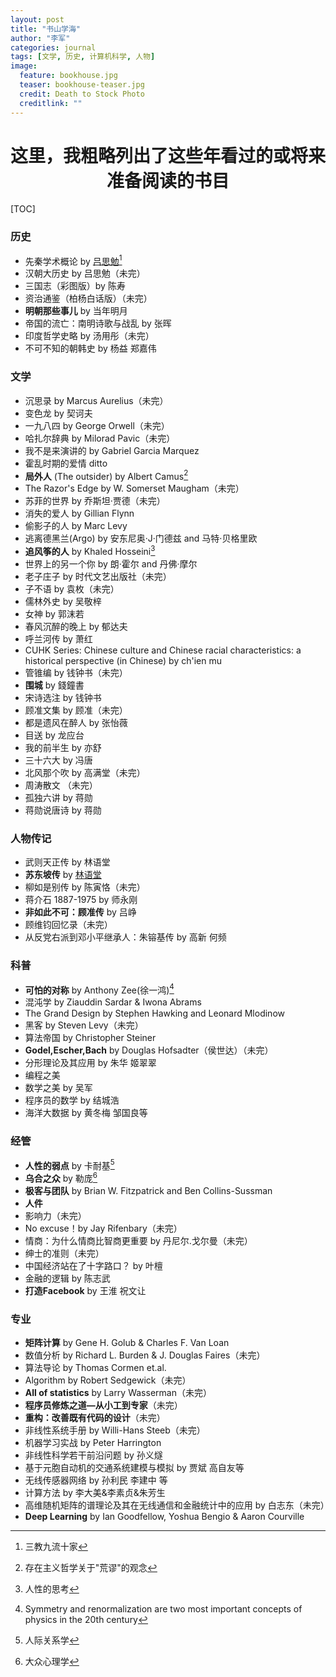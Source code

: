 ```yaml
---
layout: post
title: "书山学海"
author: "李军"
categories: journal
tags: [文学, 历史, 计算机科学, 人物]
image:
  feature: bookhouse.jpg
  teaser: bookhouse-teaser.jpg
  credit: Death to Stock Photo
  creditlink: ""
---
```


<h1 align="center">这里，我粗略列出了这些年看过的或将来准备阅读的书目</h1>

[TOC]

### 历史

+ 先秦学术概论  by <u>吕思勉</u>[^1]
+ 汉朝大历史 by 吕思勉（未完）
+ 三国志（彩图版）by 陈寿
+ 资治通鉴（柏杨白话版）（未完）
+ **明朝那些事儿** by 当年明月
+ 帝国的流亡：南明诗歌与战乱 by 张晖
+ 印度哲学史略 by 汤用彤（未完）
+ 不可不知的朝韩史 by 杨益 郑嘉伟

### 文学

+ 沉思录 by Marcus Aurelius（未完）
+ 变色龙 by 契诃夫
+ 一九八四 by George Orwell（未完）
+ 哈扎尔辞典 by Milorad Pavic（未完）
+ 我不是来演讲的 by Gabriel Garcia Marquez
+ 霍乱时期的爱情 ditto
+ **局外人** (The outsider) by Albert Camus[^2]
+ The Razor's Edge by W. Somerset Maugham（未完）
+ 苏菲的世界 by 乔斯坦·贾德（未完）
+ 消失的爱人 by Gillian Flynn
+ 偷影子的人 by Marc Levy
+ 逃离德黑兰(Argo) by 安东尼奥·J·门德兹 and 马特·贝格里欧
+ **追风筝的人** by Khaled Hosseini[^3]
+ 世界上的另一个你 by 朗·霍尔 and 丹佛·摩尔
+ 老子庄子 by 时代文艺出版社（未完）
+ 子不语 by 袁枚（未完）
+ 儒林外史 by 吴敬梓
+ 女神 by 郭沫若
+ 春风沉醉的晚上 by 郁达夫
+ 呼兰河传 by 萧红
+ CUHK Series: Chinese culture and Chinese racial characteristics: a historical perspective (in Chinese) by ch'ien mu
+ 管锥编 by 钱钟书（未完）
+ **围城** by 錢鐘書
+ 宋诗选注 by 钱钟书
+ 顾准文集 by 顾准（未完）
+ 都是遗风在醉人 by 张怡薇
+ 目送 by 龙应台
+ 我的前半生 by 亦舒
+ 三十六大 by 冯唐
+ 北风那个吹 by 高满堂（未完）
+ 周涛散文 （未完）
+ 孤独六讲 by 蒋勋
+ 蒋勋说唐诗 by 蒋勋

### 人物传记

+ 武则天正传 by 林语堂
+ **苏东坡传** by <u>林语堂</u>
+ 柳如是别传 by 陈寅恪（未完）
+ 蒋介石 1887-1975 by 师永刚
+ **非如此不可：顾准传** by 吕峥
+ 顾维钧回忆录（未完）
+ 从反党右派到邓小平继承人：朱镕基传 by 高新 何频

### 科普

+ **可怕的对称** by Anthony Zee(徐一鸿)[^4]
+ 混沌学 by Ziauddin Sardar & Iwona Abrams 
+ The Grand Design by Stephen Hawking and Leonard Mlodinow 
+ 黑客 by Steven Levy（未完）
+ 算法帝国 by Christopher Steiner
+ **Godel,Escher,Bach** by Douglas Hofsadter（侯世达）（未完）
+ 分形理论及其应用 by 朱华 姬翠翠
+ 编程之美 
+ 数学之美 by 吴军
+ 程序员的数学 by 结城浩
+ 海洋大数据 by 黄冬梅 邹国良等

### 经管

+ **人性的弱点** by 卡耐基[^5]
+ **乌合之众** by 勒庞[^6]
+ **极客与团队** by Brian W. Fitzpatrick and Ben Collins-Sussman
+ **人件**
+ 影响力（未完）
+ No excuse！by Jay Rifenbary（未完）
+ 情商：为什么情商比智商更重要 by 丹尼尔.戈尔曼（未完）
+ 绅士的准则（未完）
+ 中国经济站在了十字路口？ by 叶檀
+ 金融的逻辑 by 陈志武
+ **打造Facebook** by 王淮 祝文让

### 专业

+ **矩阵计算** by Gene H. Golub & Charles F. Van Loan
+ 数值分析 by Richard L. Burden & J. Douglas Faires（未完）
+ 算法导论 by Thomas Cormen et.al.
+ Algorithm by Robert Sedgewick（未完）
+ **All of statistics** by Larry Wasserman（未完）
+ **程序员修炼之道—从小工到专家**（未完）
+ **重构：改善既有代码的设计**（未完）
+ 非线性系统手册 by Willi-Hans Steeb（未完）
+ 机器学习实战 by Peter Harrington
+ 非线性科学若干前沿问题 by 孙义燧
+ 基于元胞自动机的交通系统建模与模拟 by 贾斌 高自友等
+ 无线传感器网络 by 孙利民 李建中 等
+ 计算方法 by 李大美&李素贞&朱芳生
+ 高维随机矩阵的谱理论及其在无线通信和金融统计中的应用 by 白志东（未完）
+ **Deep Learning** by Ian Goodfellow, Yoshua Bengio & Aaron Courville

[^1]: 三教九流十家
[^2]: 存在主义哲学关于"荒谬"的观念
[^3]: 人性的思考
[^4]: Symmetry and renormalization are two most important concepts of physics in the 20th century
[^5]: 人际关系学
[^6]: 大众心理学